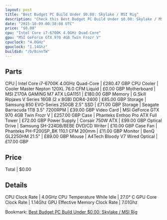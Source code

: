 ```yaml
---
layout: post
title: "Best Budget PC Build Under $0.00: Skylake / MSI Rig"
description: "Check this Best Budget PC Build Under $0.00: Skylake / MSI Rig. CPU: Intel Core i7-6700K 4.0GHz Quad-Core, CPU Cooler: Cooler Master Nepton 120XL 76.0 CFM Liquid, Motherbo"
date: "2015-10-09 00:38:08 UTC"
price: "$0.00"
cpu: "Intel Core i7-6700K 4.0GHz Quad-Core"
gpu: "MSI GeForce GTX 970 4GB Twin Frozr V"
cpuclock: "4.0GHz"
gpuclock: "1.14Ghz"
buildid: "/b/8cnnTW"
---
```


## Parts

CPU | Intel Core i7-6700K 4.0GHz Quad-Core | £280.47 GBP
CPU Cooler | Cooler Master Nepton 120XL 76.0 CFM Liquid | £0.00 GBP
Motherboard | MSI Z170A GAMING M7 ATX LGA1151 | £180.00 GBP
Memory | G.Skill Ripjaws V Series 16GB (2 x 8GB) DDR4-2400 | £85.00 GBP
Storage | Samsung 850 EVO-Series 250GB 2.5" SSD | £71.00 GBP
Storage | Seagate Barracuda 1TB 3.5" 7200RPM | £39.00 GBP
Video Card | MSI GeForce GTX 970 4GB Twin Frozr V | £257.00 GBP
Case | Phanteks Enthoo Pro ATX Full Tower | £72.00 GBP
Power Supply | Corsair 750W ATX | £99.00 GBP
Optical Drive | Samsung SH-224DB/BEBE DVD/CD Writer | £10.00 GBP
Case Fan | Phanteks PH-F200SP_BK 110.1 CFM 200mm | £11.00 GBP
Monitor | BenQ GL2250HM 21.5" | £89.00 GBP
Mouse | A4Tech Bloody V7 Wired Optical | £17.00 GBP

## Price

Total | $0.00

## Details

CPU Clock Rate | 4.0GHz
CPU Temperature While Idle | 27.0° C
GPU Core Clock Rate | 1.14Ghz
GPU Effective Memory Clock Rate | 7.01Ghz

Bookmark: [Best Budget PC Build Under $0.00: Skylake / MSI Rig](http://pcbuilders.github.io/2015/10/09/best-budget-pc-build-under-0-dollars-dot-00-skylake-slash-msi-rig/)